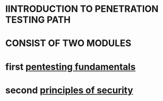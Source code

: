 # IINTRODUCTION TO PENETRATION TESTING PATH 

# CONSIST OF TWO MODULES

# first [pentesting fundamentals](#)

# second [principles of security](#)

